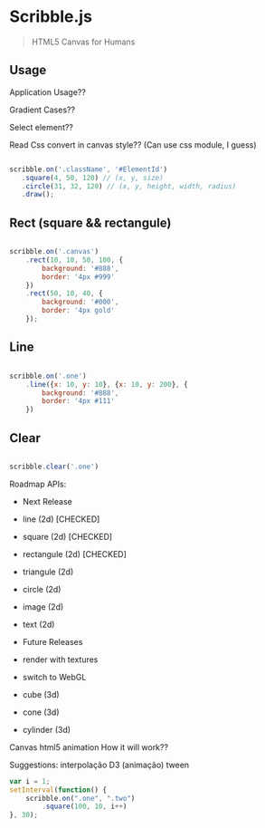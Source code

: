 # Scribble.js

> HTML5 Canvas for Humans

## Usage

Application Usage??

Gradient Cases??

Select element??

Read Css convert in canvas style?? (Can use css module, I guess)

```javascript

scribble.on('.className', '#ElementId')
   .square(4, 50, 120) // (x, y, size)
   .circle(31, 32, 120) // (x, y, height, width, radius)
   .draw();

```

## Rect (square && rectangule)

```javascript

scribble.on('.canvas')
    .rect(10, 10, 50, 100, {
        background: '#888', 
        border: '4px #999'
    })
    .rect(50, 10, 40, {
        background: '#000', 
        border: '4px gold'  
    });    

```

## Line

```javascript

scribble.on('.one')
    .line({x: 10, y: 10}, {x: 10, y: 200}, {
        background: '#888', 
        border: '4px #111'
    })

```

## Clear

```javascript

scribble.clear('.one') 

```

Roadmap APIs:

- Next Release
 - line (2d) [CHECKED] 
 - square (2d) [CHECKED]
 - rectangule (2d) [CHECKED]
 - triangule (2d)
 - circle (2d)
 - image (2d)
 - text (2d)

- Future Releases
 - render with textures
 - switch to WebGL 
 - cube (3d)
 - cone (3d)
 - cylinder (3d)

Canvas html5 animation
How it will work??

Suggestions: 
    interpolação D3 (animação) tween


```javascript
var i = 1;
setInterval(function() {
    scribble.on(".one", ".two")
        .square(100, 10, i++)
}, 30);
```
